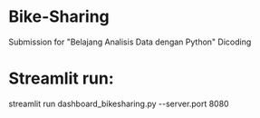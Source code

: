 # Bike-Sharing
Submission for "Belajang Analisis Data dengan Python" Dicoding

# Streamlit run:
streamlit run dashboard_bikesharing.py --server.port 8080
